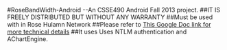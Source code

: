 #RoseBandWidth-Android --An CSSE490 Android Fall 2013 project.
##IT IS FREELY DISTRIBUTED BUT WITHOUT ANY WARRANTY
##Must be used with in Rose Hulamn Network
##Please refer to [This Google Doc link for more technical details](https://docs.google.com/document/d/1CtG9z09PWJk4Gn0FnXCn4Gsbv_2WBfSOXmgST8x_V8o/edit?usp=sharing)
##It uses  Uses NTLM authentication and AChartEngine.
